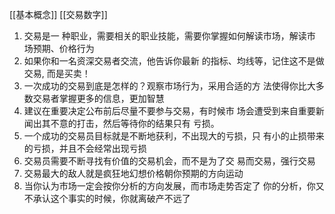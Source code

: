 [[基本概念]]
[[交易数字]]
1. 交易是一 种职业，需要相关的职业技能，需要你掌握如何解读市场，解读市 场预期、价格行为
2. 如果你和一名资深交易者交流，他告诉你最新 的指标、均线等，记住这不是做交易, 而是买卖！
3. 一次成功的交易到底是怎样的？观察市场行为，采用合适的方 法使得你比大多数交易者掌握更多的信息，更加智慧
4. 建议在重要决定公布前后尽量不要参与交易，有时候市 场会遭受到来自重要新闻出其不意的打击，然后等待你的结果只有 亏损。
5. 一个成功的交易员目标就是不断地获利，不出现大的亏损，只 有小的止损带来的亏损，并且不会经常出现亏损
6. 交易员需要不断寻找有价值的交易机会，而不是为了交 易而交易，强行交易
7. 交易最大的敌人就是疯狂地幻想价格朝你预期的方向运动
8. 当你认为市场一定会按你分析的方向发展，而市场走势否定了 你的分析，你又不承认这个事实的时候，你就离破产不远了